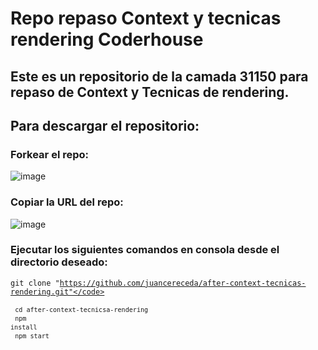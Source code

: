 # Repo repaso Context y tecnicas rendering Coderhouse

## Este es un repositorio de la camada 31150 para repaso de Context y Tecnicas de rendering.

## Para descargar el repositorio:

### Forkear el repo:

![image](https://user-images.githubusercontent.com/80549567/167920049-5893d543-3d55-4e50-9f74-37ee40c37bb4.png)

### Copiar la URL del repo:

![image](https://user-images.githubusercontent.com/80549567/167920169-68744c0f-41f6-4e59-a0be-5ecba84faf13.png)

### Ejecutar los siguientes comandos en consola desde el directorio deseado: 

<code>git clone "https://github.com/juancereceda/after-context-tecnicas-rendering.git"</code>
</br>
<code>cd after-context-tecnicsa-rendering</code>
</br>
<code>npm install</code>
</br>
<code>npm start</code>
